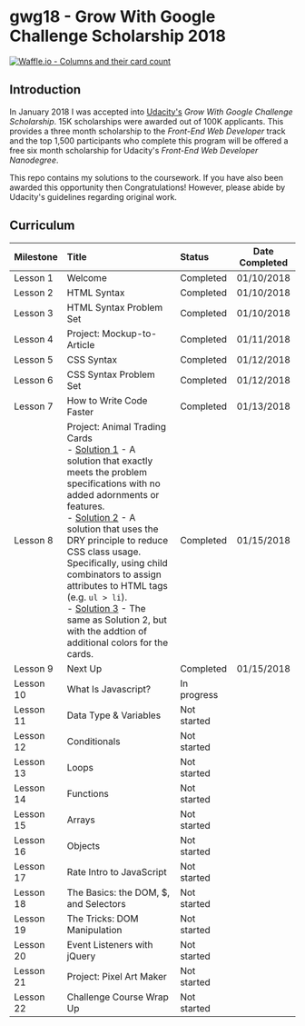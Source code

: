 # gwg18 - Grow With Google Challenge Scholarship 2018

[![Waffle.io - Columns and their card count](https://badge.waffle.io/jdmedlock/gwg18.svg?columns=all)](https://waffle.io/jdmedlock/gwg18)

## Introduction

In January 2018 I was accepted into [Udacity's](https://www.udacity.com) _Grow With Google Challenge Scholarship_. 15K scholarships were awarded out of 100K applicants. This provides a three month scholarship to the _Front-End Web Developer_ track and the top 1,500 participants who complete this program will be offered a free six month scholarship for Udacity's _Front-End Web Developer Nanodegree_.

This repo contains my solutions to the coursework. If you have also been awarded this opportunity then Congratulations! However, please abide by Udacity's guidelines regarding original work.

## Curriculum

| Milestone   | Title                        | Status      | Date Completed |
|:------------|:-----------------------------|:------------|:--------------:|
| Lesson 1   | Welcome                       | Completed   | 01/10/2018     |
| Lesson 2   | HTML Syntax                   | Completed   | 01/10/2018     |  
| Lesson 3   | HTML Syntax Problem Set       | Completed   | 01/10/2018     |   
| Lesson 4   | Project: Mockup-to-Article    | Completed   | 01/11/2018     |
| Lesson 5   | CSS Syntax                    | Completed   | 01/12/2018     |
| Lesson 6   | CSS Syntax Problem Set        | Completed   | 01/12/2018     |
| Lesson 7   | How to Write Code Faster      | Completed   | 01/13/2018     |
| Lesson 8   | Project: Animal Trading Cards <br> - [Solution 1](https://github.com/jdmedlock/gwg18/tree/development/lesson08/fend-animal-trading-cards-master) - A solution that exactly meets the problem specifications with no added adornments or features. <br> - [Solution 2](https://github.com/jdmedlock/gwg18/tree/development/lesson08/Alternative%201-fend-animal-trading-cards) - A solution that uses the DRY principle to reduce CSS class usage. Specifically, using child combinators to assign attributes to HTML tags (e.g. `ul > li`). <br>- [Solution 3](https://github.com/jdmedlock/gwg18/tree/development/lesson08/Alternative%202-fend-animal-trading-cards) - The same as Solution 2, but with the addtion of additional colors for the cards. | Completed   | 01/15/2018
| Lesson 9   | Next Up                       | Completed   | 01/15/2018     |
| Lesson 10  | What Is Javascript?           | In progress |      |
| Lesson 11  | Data Type & Variables         | Not started |      |
| Lesson 12  | Conditionals                  | Not started |      |
| Lesson 13  | Loops                         | Not started |      |
| Lesson 14  | Functions                     | Not started |      |
| Lesson 15  | Arrays                        | Not started |      |
| Lesson 16  | Objects                       | Not started |      |
| Lesson 17  | Rate Intro to JavaScript      | Not started |      |
| Lesson 18  | The Basics: the DOM, $, and Selectors | Not started |      |
| Lesson 19  | The Tricks: DOM Manipulation  | Not started |      |
| Lesson 20  | Event Listeners with jQuery   | Not started |      |
| Lesson 21  | Project: Pixel Art Maker      | Not started |      |
| Lesson 22  | Challenge Course Wrap Up      | Not started |      |
